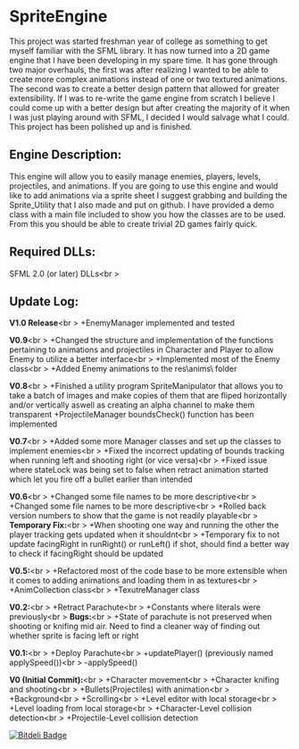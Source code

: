 SpriteEngine
============
This project was started freshman year of college as something to get myself familiar with the SFML library. It has now 
turned into a 2D game engine that I have been developing in my spare time. It has gone through two major overhauls, the first 
was after realizing I wanted to be able to create more complex animations instead of one or two textured animations. 
The second was to create a better design pattern that allowed for greater extensibility. If I was to re-write the game engine
from scratch I believe I could come up with a better design but after creating the majority of it when I was just
playing around with SFML, I decided I would salvage what I could. This project has been polished up and is finished.

Engine Description:
-----------------
This engine will allow you to easily manage enemies, players, levels, projectiles, and animations. If you are going to use
this engine and would like to add animations via a sprite sheet I suggest grabbing and building the Sprite_Utility that I
also made and put on github. I have provided a demo class with a main file included to show you how the classes are to be
used. From this you should be able to create trivial 2D games fairly quick.

Required DLLs:
--------------
SFML 2.0 (or later) DLLs<br \>

Update Log:
-----------
**V1.0 Release**<br \>
+EnemyManager implemented and tested

**V0.9**<br \>
+Changed the structure and implementation of the functions pertaining to animations and
 projectiles in Character and Player to allow Enemy to utilize a better interface<br \>
+Implemented most of the Enemy class<br \>
+Added Enemy animations to the res\anims\ folder

**V0.8**<br \>
+Finished a utility program SpriteManipulator that allows you to take a batch of images and
 make copies of them that are fliped horizontally and/or vertically aswell as creating an
 alpha channel to make them transparent
+ProjectileManager boundsCheck() function has been implemented

**V0.7**<br \>
+Added some more Manager classes and set up the classes to implement enemies<br \>
+Fixed the incorrect updating of bounds tracking when running left and shooting
 right (or vice versa)<br \>
+Fixed issue where stateLock was being set to false when retract animation started which
 let you fire off a bullet earlier than intended

**V0.6**<br \>
+Changed some file names to be more descriptive<br \>
+Changed some file names to be more descriptive<br \>
+Rolled back version numbers to show that the game is not
 readily playable<br \>
**Temporary Fix:**<br \>
+When shooting one way and running the other the player tracking
 gets updated when it shouldnt<br \>
 +Temporary fix to not update facingRight in runRight() or runLeft()
 if shot, should find a better way to check if facingRight should be
 updated

**V0.5:**<br \>
+Refactored most of the code base to be more extensible
 when it comes to adding animations and loading them
 in as textures<br \>
+AnimCollection class<br \>
+TexutreManager class
 
**V0.2:**<br \>
+Retract Parachute<br \>
+Constants where literals were previously<br \>
**Bugs:**<br \>
+State of parachute is not preserved when shooting or knifing
 mid air. Need to find a cleaner way of finding out whether sprite
 is facing left or right

**V0.1:**<br \>
+Deploy Parachute<br \>
+updatePlayer() (previously named applySpeed())<br \>
-applySpeed()

**V0 (Initial Commit):**<br \>
+Character movement<br \>
+Character knifing and shooting<br \>
+Bullets(Projectiles) with animation<br \>
+Background<br \>
+Scrolling<br \>
+Level editor with local storage<br \>
+Level loading from local storage<br \>
+Character-Level collision detection<br \>
+Projectile-Level collision detection


[![Bitdeli Badge](https://d2weczhvl823v0.cloudfront.net/GGist/2d-gameengine/trend.png)](https://bitdeli.com/free "Bitdeli Badge")

